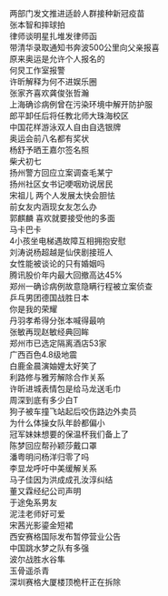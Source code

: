 两部门发文推进适龄人群接种新冠疫苗  
张本智和摔球拍  
律师谈明星扎堆发律师函  
带清华录取通知书奔波500公里向父亲报喜  
原来奥运是允许个人报名的  
何炅工作室报警  
许昕解释为何不进娱乐圈  
张家齐喜欢龚俊张哲瀚  
上海确诊病例曾在污染环境中解开防护服  
郎平卸任后将任教北师大珠海校区  
中国花样游泳双人自由自选银牌  
奥运会前八名都有奖状  
杨舒予晒王嘉尔签名照  
柴犬初七  
扬州警方回应立案调查毛某宁  
扬州社区女书记哽咽劝说居民  
宋祖儿 两个人发展太快会胆怯  
前女友内涵现女友怎么办  
郭麒麟 喜欢就要接受他的多面  
马卡巴卡  
4小孩坐电梯遇故障互相拥抱安慰  
刘涛说杨超越是仙侠剧接班人  
女性能被谈论的只有婚姻吗  
腾讯股价年内最大回撤高达45%  
郑州一确诊病例故意隐瞒行程被立案侦查  
乒乓男团德国战胜日本  
你是我的荣耀  
丹羽孝希得分张本喊得最响  
张敏再现赵敏经典回眸  
郑州市已选定隔离酒店53家  
广西百色4.8级地震  
白鹿金晨演妯娌太好笑了  
利路修与雅芳解除合作关系  
许昕进城表情包是给马龙送毛巾  
周深到底有多少白T  
狗子被车撞飞站起后咬伤路边外卖员  
为什么体操女队年龄都偏小  
冠军妹妹想要的保温杯我们备上了  
陈梦回应帮孙颖莎戴口罩  
潘粤明问杨洋归零了吗  
李显龙呼吁中美缓解关系  
马子佳因为洪成成孔汝淳纠结  
董又霖经纪公司声明  
于途兔系男友  
泥洼老师好可爱  
宋茜光影鎏金短裙  
西安赛格国际发布暂停营业公告  
中国跳水梦之队有多强  
波尔战胜水谷隼  
玉骨遥杀青  
深圳赛格大厦楼顶桅杆正在拆除  

